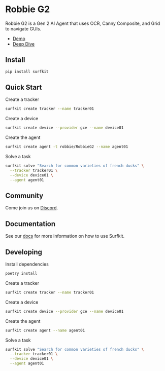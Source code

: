 # Robbie G2

Robbie G2 is a Gen 2 AI Agent that uses OCR, Canny Composite, and Grid to navigate GUIs.

* [Demo](link)
* [Deep Dive](link)

## Install

```sh
pip install surfkit
```

## Quick Start

Create a tracker

```sh
surfkit create tracker --name tracker01
```

Create a device

```sh
surfkit create device --provider gce --name device01
```

Create the agent

```sh
surfkit create agent -t robbie/RobbieG2 --name agent01
```

Solve a task

```sh
surfkit solve "Search for common varieties of french ducks" \
  --tracker tracker01 \
  --device device01 \
  --agent agent01
```

## Community

Come join us on [Discord](https://discord.gg/hhaq7XYPS6).

## Documentation

See our [docs](https://docs.hub.agentsea.ai) for more information on how to use Surfkit.

## Developing

Install dependencies

```sh
poetry install
```

Create a tracker

```sh
surfkit create tracker --name tracker01
```

Create a device

```sh
surfkit create device --provider gce --name device01
```

Create the agent

```sh
surfkit create agent --name agent01
```

Solve a task

```sh
surfkit solve "Search for common varieties of french ducks" \
  --tracker tracker01 \
  --device device01 \
  --agent agent01
```
